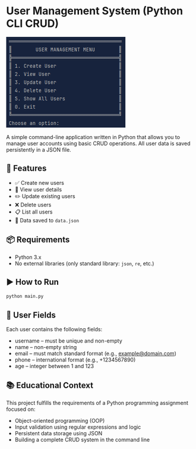 # User Management System (Python CLI CRUD) 
![menu](pngs/menu.png)

A simple command-line application written in Python that allows you to manage user accounts using basic CRUD operations. All user data is saved persistently in a JSON file.

## 📌 Features

- ✅ Create new users
- 📄 View user details
- ✏️ Update existing users
- ❌ Delete users
- 📋 List all users
- 💾 Data saved to `data.json`

## 📦 Requirements

- Python 3.x
- No external libraries (only standard library: `json`, `re`, etc.)

## ▶️ How to Run

```bash
python main.py
```

## 🧾 User Fields
Each user contains the following fields:
- username – must be unique and non-empty
- name – non-empty string
- email – must match standard format (e.g., example@domain.com)
- phone – international format (e.g., +1234567890)
- age – integer between 1 and 123


## 📚 Educational Context
This project fulfills the requirements of a Python programming assignment focused on:
- Object-oriented programming (OOP)
- Input validation using regular expressions and logic
- Persistent data storage using JSON
- Building a complete CRUD system in the command line
